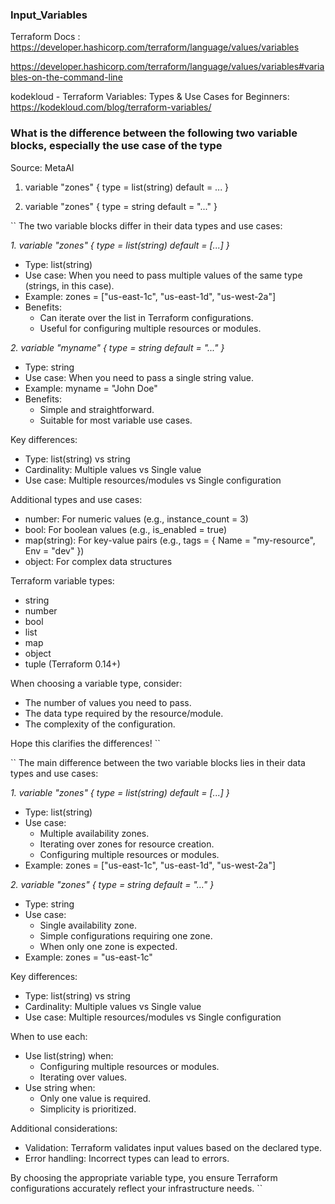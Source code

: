 ### Input_Variables


Terraform Docs : https://developer.hashicorp.com/terraform/language/values/variables

https://developer.hashicorp.com/terraform/language/values/variables#variables-on-the-command-line

kodekloud - Terraform Variables: Types & Use Cases for Beginners: https://kodekloud.com/blog/terraform-variables/





### What is the difference between the following two variable blocks, especially the use case of the type

Source: MetaAI

1) variable "zones" { 
  type = list(string)
  default = ...
}


2) variable "zones" {
  type = string
  default = "..."
}

``
The two variable blocks differ in their data types and use cases:

*1. variable "zones" { type = list(string) default = [...] }*

- Type: list(string)
- Use case: When you need to pass multiple values of the same type (strings, in this case).
- Example: zones = ["us-east-1c", "us-east-1d", "us-west-2a"]
- Benefits:
    - Can iterate over the list in Terraform configurations.
    - Useful for configuring multiple resources or modules.

*2. variable "myname" { type = string default = "..." }*

- Type: string
- Use case: When you need to pass a single string value.
- Example: myname = "John Doe"
- Benefits:
    - Simple and straightforward.
    - Suitable for most variable use cases.

Key differences:

- Type: list(string) vs string
- Cardinality: Multiple values vs Single value
- Use case: Multiple resources/modules vs Single configuration

Additional types and use cases:

- number: For numeric values (e.g., instance_count = 3)
- bool: For boolean values (e.g., is_enabled = true)
- map(string): For key-value pairs (e.g., tags = { Name = "my-resource", Env = "dev" })
- object: For complex data structures

Terraform variable types:

- string
- number
- bool
- list
- map
- object
- tuple (Terraform 0.14+)

When choosing a variable type, consider:

- The number of values you need to pass.
- The data type required by the resource/module.
- The complexity of the configuration.

Hope this clarifies the differences!
``

``
The main difference between the two variable blocks lies in their data types and use cases:

*1. variable "zones" { type = list(string) default = [...] }*

- Type: list(string)
- Use case:
    - Multiple availability zones.
    - Iterating over zones for resource creation.
    - Configuring multiple resources or modules.
- Example: zones = ["us-east-1c", "us-east-1d", "us-west-2a"]

*2. variable "zones" { type = string default = "..." }*

- Type: string
- Use case:
    - Single availability zone.
    - Simple configurations requiring one zone.
    - When only one zone is expected.
- Example: zones = "us-east-1c"

Key differences:

- Type: list(string) vs string
- Cardinality: Multiple values vs Single value
- Use case: Multiple resources/modules vs Single configuration

When to use each:

- Use list(string) when:
    - Configuring multiple resources or modules.
    - Iterating over values.
- Use string when:
    - Only one value is required.
    - Simplicity is prioritized.

Additional considerations:

- Validation: Terraform validates input values based on the declared type.
- Error handling: Incorrect types can lead to errors.

By choosing the appropriate variable type, you ensure Terraform configurations accurately reflect your infrastructure needs.
``


